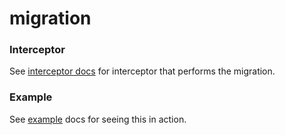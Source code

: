 # migration

### Interceptor

See [interceptor docs](src/main/java/io/temporal/migration/interceptor/README.md) for interceptor that performs the migration.

### Example

See [example](src/main/java/io/temporal/migration/example/README.md) docs for seeing this in action.